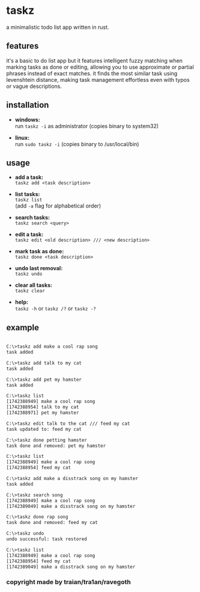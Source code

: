 # taskz

a minimalistic todo list app written in rust.

## features

it's a basic to do list app but it features intelligent fuzzy matching when marking tasks as done or editing, allowing you to use approximate or partial phrases instead of exact matches. it finds the most similar task using levenshtein distance, making task management effortless even with typos or vague descriptions.

## installation

- **windows:**  
  run `taskz -i` as administrator (copies binary to system32)

- **linux:**  
  run `sudo taskz -i` (copies binary to /usr/local/bin)

## usage

- **add a task:**  
  `taskz add <task description>`

- **list tasks:**  
  `taskz list`  
  (add `-a` flag for alphabetical order)

- **search tasks:**  
  `taskz search <query>`

- **edit a task:**  
  `taskz edit <old description> /// <new description>`

- **mark task as done:**  
  `taskz done <task description>`

- **undo last removal:**  
  `taskz undo`

- **clear all tasks:**  
  `taskz clear`

- **help:**  
  `taskz -h` or `taskz /?` or `taskz -?`

## example

```sh

C:\>taskz add make a cool rap song
task added

C:\>taskz add talk to my cat
task added

C:\>taskz add pet my hamster
task added

C:\>taskz list
[1742388949] make a cool rap song
[1742388954] talk to my cat
[1742388971] pet my hamster

C:\>taskz edit talk to the cat /// feed my cat
task updated to: feed my cat

C:\>taskz done petting hamster
task done and removed: pet my hamster

C:\>taskz list
[1742388949] make a cool rap song
[1742388954] feed my cat

C:\>taskz add make a disstrack song on my hamster
task added

C:\>taskz search song
[1742388949] make a cool rap song
[1742389049] make a disstrack song on my hamster

C:\>taskz done rap song
task done and removed: feed my cat

C:\>taskz undo
undo successful: task restored

C:\>taskz list
[1742388949] make a cool rap song
[1742388954] feed my cat
[1742389049] make a disstrack song on my hamster

```

### copyright <C> made by traian/tra1an/ravegoth
